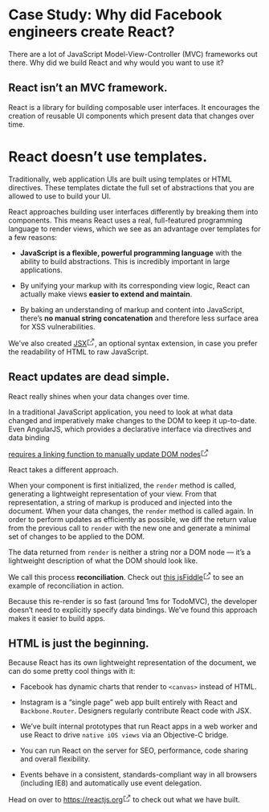 # Case Study: Why did Facebook engineers create React?

There are a lot of JavaScript Model-View-Controller (MVC) frameworks out there. Why did we build React and why would you want to use it?


## React isn’t an MVC framework.

React is a library for building composable user interfaces. It encourages the creation of reusable UI components which present data that changes over time.

# React doesn’t use templates.

Traditionally, web application UIs are built using templates or HTML directives. These templates dictate the full set of abstractions that you are allowed to use to build your UI.

React approaches building user interfaces differently by breaking them into components. This means React uses a real, full-featured programming language to render views, which we see as an advantage over templates for a few reasons:

- **JavaScript is a flexible, powerful programming language** with the ability to build abstractions. This is incredibly important in large applications.

- By unifying your markup with its corresponding view logic, React can actually make views **easier to extend and maintain**.

- By baking an understanding of markup and content into JavaScript, there’s **no manual string concatenation** and therefore less surface area for XSS vulnerabilities.

We’ve also created <span><a target="_blank" rel="noopener nofollow noreferrer" href="https://reactjs.org/docs/jsx-in-depth.html" class="css-gcjbqe"><span><span>JSX</span></span><svg aria-labelledby="cds-react-aria-123-title" fill="none" focusable="false" height="16" role="img" viewBox="0 0 16 16" width="16" class="css-1lzqdox" id="cds-react-aria-123"><title id="cds-react-aria-123-title">Opens in a new tab</title><path fill-rule="evenodd" clip-rule="evenodd" d="M1.5 3.5H6v1H2.5v9h9V10h1v4.5h-11v-11zM13.5 2.5H10v-1h4.5V6h-1V2.5z" fill="currentColor"></path><path fill-rule="evenodd" clip-rule="evenodd" d="M6.646 8.646l7-7 .708.708-7 7-.708-.708z" fill="currentColor"></path></svg></a></span>, an optional syntax extension, in case you prefer the readability of HTML to raw JavaScript.

## React updates are dead simple.

React really shines when your data changes over time.

In a traditional JavaScript application, you need to look at what data changed and imperatively make changes to the DOM to keep it up-to-date. Even AngularJS, which provides a declarative interface via directives and data binding

<span><a target="_blank" rel="noopener nofollow noreferrer" href="https://code.angularjs.org/1.0.8/docs/guide/directive#reasonsbehindthecompilelinkseparation" class="css-gcjbqe"><span><span>requires a linking function to manually update DOM nodes</span></span><svg aria-labelledby="cds-react-aria-124-title" fill="none" focusable="false" height="16" role="img" viewBox="0 0 16 16" width="16" class="css-1lzqdox" id="cds-react-aria-124"><title id="cds-react-aria-124-title">Opens in a new tab</title><path fill-rule="evenodd" clip-rule="evenodd" d="M1.5 3.5H6v1H2.5v9h9V10h1v4.5h-11v-11zM13.5 2.5H10v-1h4.5V6h-1V2.5z" fill="currentColor"></path><path fill-rule="evenodd" clip-rule="evenodd" d="M6.646 8.646l7-7 .708.708-7 7-.708-.708z" fill="currentColor"></path></svg></a></span>

React takes a different approach.

When your component is first initialized, the `render` method is called, generating a lightweight representation of your view. From that representation, a string of markup is produced and injected into the document. When your data changes, the `render` method is called again. In order to perform updates as efficiently as possible, we diff the return value from the previous call to `render` with the new one and generate a minimal set of changes to be applied to the DOM.

The data returned from `render` is neither a string nor a DOM node — it’s a lightweight description of what the DOM should look like.

We call this process **reconciliation**. Check out <span><a target="_blank" rel="noopener nofollow noreferrer" href="https://jsfiddle.net/uf3sr8L7/" class="css-gcjbqe"><span><span>this jsFiddle</span></span><svg aria-labelledby="cds-react-aria-125-title" fill="none" focusable="false" height="16" role="img" viewBox="0 0 16 16" width="16" class="css-1lzqdox" id="cds-react-aria-125"><title id="cds-react-aria-125-title">Opens in a new tab</title><path fill-rule="evenodd" clip-rule="evenodd" d="M1.5 3.5H6v1H2.5v9h9V10h1v4.5h-11v-11zM13.5 2.5H10v-1h4.5V6h-1V2.5z" fill="currentColor"></path><path fill-rule="evenodd" clip-rule="evenodd" d="M6.646 8.646l7-7 .708.708-7 7-.708-.708z" fill="currentColor"></path></svg></a></span>  to see an example of reconciliation in action.

Because this re-render is so fast (around 1ms for TodoMVC), the developer doesn’t need to explicitly specify data bindings. We’ve found this approach makes it easier to build apps.

## HTML is just the beginning.

Because React has its own lightweight representation of the document, we can do some pretty cool things with it:

- Facebook has dynamic charts that render to `<canvas>` instead of HTML.

- Instagram is a “single page” web app built entirely with React and `Backbone.Router`. Designers regularly contribute React code with JSX.

- We’ve built internal prototypes that run React apps in a web worker and use React to drive `native iOS views` via an Objective-C bridge.

- You can run React on the server for SEO, performance, code sharing and overall flexibility.

- Events behave in a consistent, standards-compliant way in all browsers (including IE8) and automatically use event delegation.

Head on over to <span><a target="_blank" rel="noopener nofollow noreferrer" href="https://reactjs.org/" class="css-gcjbqe"><span><span>https://reactjs.org</span></span><svg aria-labelledby="cds-react-aria-126-title" fill="none" focusable="false" height="16" role="img" viewBox="0 0 16 16" width="16" class="css-1lzqdox" id="cds-react-aria-126"><title id="cds-react-aria-126-title">Opens in a new tab</title><path fill-rule="evenodd" clip-rule="evenodd" d="M1.5 3.5H6v1H2.5v9h9V10h1v4.5h-11v-11zM13.5 2.5H10v-1h4.5V6h-1V2.5z" fill="currentColor"></path><path fill-rule="evenodd" clip-rule="evenodd" d="M6.646 8.646l7-7 .708.708-7 7-.708-.708z" fill="currentColor"></path></svg></a></span> to check out what we have built.